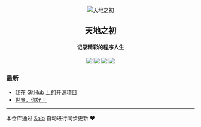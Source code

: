 <p align="center"><img alt="天地之初" src="https://static.b3log.org/images/brand/solo-32.png"></p><h2 align="center">
天地之初
</h2>

<h4 align="center">记录精彩的程序人生</h4>
<p align="center"><a title="天地之初" target="_blank" href="https://github.com/JinHT1218/solo-blog"><img src="https://img.shields.io/github/last-commit/JinHT1218/solo-blog.svg?style=flat-square&color=FF9900"></a>
<a title="GitHub repo size in bytes" target="_blank" href="https://github.com/JinHT1218/solo-blog"><img src="https://img.shields.io/github/repo-size/JinHT1218/solo-blog.svg?style=flat-square"></a>
<a title="Solo Version" target="_blank" href="https://github.com/b3log/solo/releases"><img src="https://img.shields.io/badge/solo-3.6.4-f1e05a.svg?style=flat-square&color=blueviolet"></a>
<a title="Hits" target="_blank" href="https://github.com/b3log/hits"><img src="https://hits.b3log.org/JinHT1218/solo-blog.svg"></a></p>

### 最新

* [我在 GitHub 上的开源项目](http://www.maxlove.top/my-github-repos)
* [世界，你好！](http://www.maxlove.top/hello-solo)



---

本仓库通过 [Solo](https://github.com/b3log/solo) 自动进行同步更新 ❤️ 